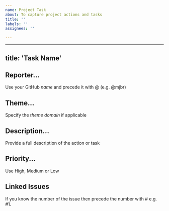 ```yaml
---
name: Project Task
about: To capture project actions and tasks
title: ''
labels: ''
assignees: ''

---
```


---
title: 'Task Name'
---

## Reporter...
Use your GitHub *name* and precede it with @ (e.g. @mjbr) 

## Theme...
Specify the *theme* *domain* if applicable 

## Description...
Provide a full description of the action or task

## Priority...
Use High, Medium or Low

## Linked Issues
If you know the number of the issue then precede the number with # e.g. #1.
